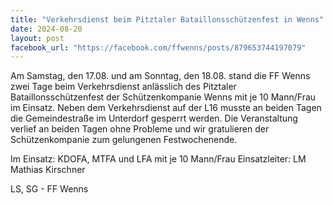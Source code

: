 ```yaml
---
title: "Verkehrsdienst beim Pitztaler Bataillonsschützenfest in Wenns"
date: 2024-08-20
layout: post
facebook_url: "https://facebook.com/ffwenns/posts/879653744197079"
---
```


Am Samstag, den 17.08. und am Sonntag, den 18.08. stand die FF Wenns zwei Tage beim Verkehrsdienst anlässlich des Pitztaler Bataillonsschützenfest der Schützenkompanie Wenns mit je 10 Mann/Frau im Einsatz. Neben dem Verkehrsdienst auf der L16 musste an beiden Tagen die Gemeindestraße im Unterdorf gesperrt werden. Die Veranstaltung verlief an beiden Tagen ohne Probleme und wir gratulieren der Schützenkompanie zum gelungenen Festwochenende.

Im Einsatz:
 KDOFA, MTFA und LFA mit je 10 Mann/Frau 
 Einsatzleiter: LM Mathias Kirschner

 LS, SG - FF Wenns